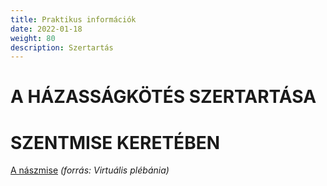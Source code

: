 ```yaml
---
title: Praktikus információk
date: 2022-01-18
weight: 80
description: Szertartás
---
```

# A HÁZASSÁGKÖTÉS SZERTARTÁSA

# SZENTMISE KERETÉBEN

[A nászmise](/pdf/naszmise.pdf) *(forrás: Virtuális plébánia)*